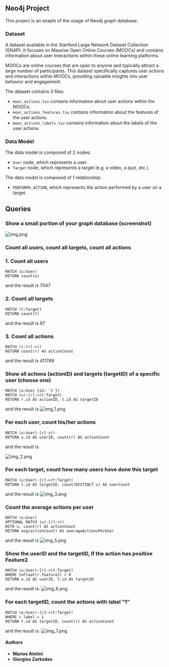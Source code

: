 ## Neo4j Project

This project is an exaple of the usage of Neo4j graph database.

### Dataset

 A dataset available in the Stanford Large Network Dataset Collection (SNAP). It focuses on Massive Open Online Courses (MOOCs) and contains information about user interactions within these online learning platforms.

MOOCs are online courses that are open to anyone and typically attract a large number of participants. This dataset specifically captures user actions and interactions within MOOCs, providing valuable insights into user behavior and engagement.

The dataset contains 3 files:
* `mooc_actions.tsv` contains information about user actions within the MOOCs.
* `mooc_actions_features.tsv` contains information about the features of the user actions.
* `mooc_actions_labels.tsv` contains information about the labels of the user actions.

### Data Model

The data model is composed of 2 nodes:
* `User` node, which represents a user.
* `Target` node, which represents a target (e.g. a video, a quiz, etc.).

The data model is composed of 1 relationship:

* `PERFORMS_ACTION`, which represents the action performed by a user on a target.



## Queries

### Show a small portion of your graph database (screenshot)
![img.png](img.png)

### Count all users, count all targets, count all actions

### 1. Count all users
```
MATCH (u:User)
RETURN count(u)
```
and the result is 7047

### 2. Count all targets
```
MATCH (t:Target)
RETURN count(t)
```

and the result is 97

### 3. Count all actions
```
MATCH ()-[r]->()
RETURN count(r) AS actionCount

```
and the result is 411749

### Show all actions (actionID) and targets (targetID) of a specific user (choose one)
```
MATCH (u:User {id: '1'})
MATCH (u)-[r]->(t:Target)
RETURN r.id AS actionID, t.id AS targetID
```
and the result is
![img_1.png](img_1.png)

### For each user, count his/her actions
```
MATCH (u:User)-[r]->()
RETURN u.id AS userID, count(r) AS actionCount
```
and the result is

![img_2.png](img_2.png)

### For each target, count how many users have done this target
```
MATCH (u:User)-[r]->(t:Target)
RETURN t.id AS targetID, count(DISTINCT u) AS userCount
```
and the result is
![img_3.png](img_3.png)

### Count the average actions per user

```
MATCH (u:User)
OPTIONAL MATCH (u)-[r]->()
WITH u, count(r) AS actionCount
RETURN avg(actionCount) AS averageActionsPerUser
```
and the result is
![img_5.png](img_5.png)

### Show the userID and the targetID, if the action has positive Feature2

```
MATCH (u:User)-[r]->(t:Target)
WHERE toFloat(r.feature2) > 0
RETURN u.id AS userID, t.id AS targetID
```
and the result is:
![img_6.png](img_6.png)

### For each targetID, count the actions with label “1”

```
MATCH (u:User)-[r]->(t:Target)
WHERE r.label = 1
RETURN t.id AS targetID, count(r) AS actionCount
```
and the result is:
![img_7.png](img_7.png)

#### Authors
* **Marios Aintini**
* **Giorgios Zarkadas**
